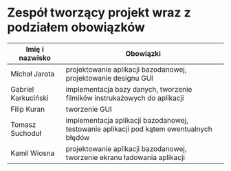 # Zespół tworzący projekt wraz z podziałem obowiązków


| Imię i nazwisko | Obowiązki |
| --- | --- |
| Michał Jarota | projektowanie aplikacji bazodanowej, projektowanie designu GUI |
| Gabriel Karkuciński | implementacja bazy danych, tworzenie filmików instrukażowych do aplikacji |
| Filip Kuran | tworzenie GUI |
| Tomasz Suchoduł | implementacja aplikacji bazodanowej, testowanie aplikacji pod kątem ewentualnych błędów |
| Kamil Wiosna | projektowanie aplikacji bazodanowej, tworzenie ekranu ładowania aplikacji |